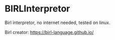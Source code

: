 # BIRLInterpretor

Birl interpretor, no internet needed, tested on linux.

Birl creator: https://birl-language.github.io/
